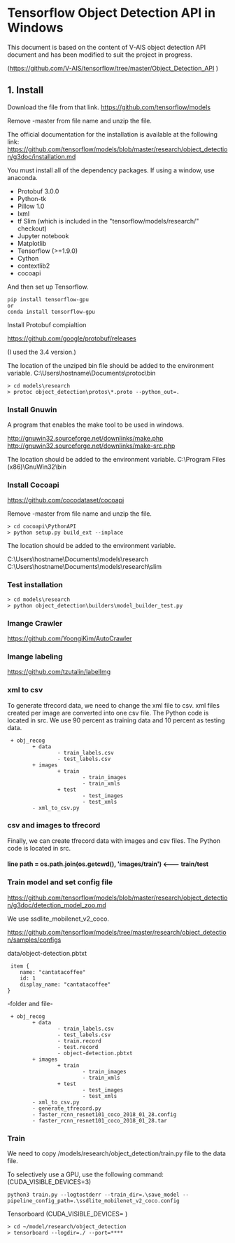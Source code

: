 # Tensorflow Object Detection API in Windows
This document is based on the content of V-AIS object detection API document and has been modified to suit the project in progress.

(https://github.com/V-AIS/tensorflow/tree/master/Object_Detection_API )

## 1. Install
Download the file from that link.
https://github.com/tensorflow/models

Remove -master from file name and unzip the file.

The official documentation for the installation is available at the following link:
https://github.com/tensorflow/models/blob/master/research/object_detection/g3doc/installation.md

You must install all of the dependency packages.
If using a window, use anaconda.

* Protobuf 3.0.0
* Python-tk
* Pillow 1.0
* lxml
* tf Slim (which is included in the "tensorflow/models/research/" checkout)
* Jupyter notebook
* Matplotlib
* Tensorflow (>=1.9.0)
* Cython
* contextlib2
* cocoapi

And then set up Tensorflow.

<pre><code>pip install tensorflow-gpu
or   
conda install tensorflow-gpu</code></pre>

Install Protobuf compialtion

https://github.com/google/protobuf/releases

(I used the 3.4 version.)

The location of the unziped bin file should be added to the environment variable.
C:\Users\hostname\Documents\protoc\bin

<pre><code>> cd models\research
> protoc object_detection\protos\*.proto --python_out=.
</code></pre>


### Install Gnuwin 

A program that enables the make tool to be used in windows.

http://gnuwin32.sourceforge.net/downlinks/make.php
http://gnuwin32.sourceforge.net/downlinks/make-src.php

The location should be added to the environment variable.
C:\Program Files (x86)\GnuWin32\bin 


### Install Cocoapi

https://github.com/cocodataset/cocoapi

Remove -master from file name and unzip the file.

<pre><code>> cd cocoapi\PythonAPI
> python setup.py build_ext --inplace
</code></pre>

The location should be added to the environment variable.

C:\Users\hostname\Documents\models\research
C:\Users\hostname\Documents\models\research\slim

### Test installation
<pre><code>> cd models\research
> python object_detection\builders\model_builder_test.py
</code></pre>


### Imange Crawler

https://github.com/YoongiKim/AutoCrawler


### Imange labeling

 https://github.com/tzutalin/labelImg
 
### xml to csv
 To generate tfrecord data, we need to change the xml file to csv.
 xml files created per image are converted into one csv file. The Python code is located in src.
 We use 90 percent as training data and 10 percent as testing data.

 <pre><code> + obj_recog
        + data
                - train_labels.csv
                - test_labels.csv
        + images
                + train
                        - train_images
                        - train_xmls
                + test
                        - test_images
                        - test_xmls
        - xml_to_csv.py
</code></pre>

### csv and images to tfrecord

Finally, we can create tfrecord data with images and csv files.
The Python code is located in src.

  #### line path = os.path.join(os.getcwd(), 'images/train')  <--- train/test



### Train model and set config file

https://github.com/tensorflow/models/blob/master/research/object_detection/g3doc/detection_model_zoo.md

We use ssdlite_mobilenet_v2_coco.

https://github.com/tensorflow/models/tree/master/research/object_detection/samples/configs


data/object-detection.pbtxt


  <pre><code> item {
    name: "cantatacoffee"
    id: 1
    display_name: "cantatacoffee"
}
</code></pre>

-folder and file-

  <pre><code> + obj_recog
        + data
                - train_labels.csv
                - test_labels.csv
                - train.record
                - test.record
                - object-detection.pbtxt
        + images
                + train
                        - train_images
                        - train_xmls
                + test
                        - test_images
                        - test_xmls
        - xml_to_csv.py
        - generate_tfrecord.py
        - faster_rcnn_resnet101_coco_2018_01_28.config
        - faster_rcnn_resnet101_coco_2018_01_28.tar
</code></pre>


### Train
We need to copy /models/research/object_detection/train.py file to the data file.

To selectively use a GPU, use the following command: (CUDA_VISIBLE_DEVICES=3)
<pre><code>python3 train.py --logtostderr --train_dir=.\save_model --pipeline_config_path=.\ssdlite_mobilenet_v2_coco.config
</code></pre>
Tensorboard (CUDA_VISIBLE_DEVICES= )
<pre><code>> cd ~/model/research/object_detection
> tensorboard --logdir=./ --port=****
</code></pre>